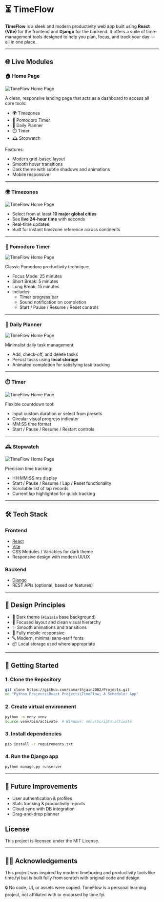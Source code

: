 # ⏳ TimeFlow

**TimeFlow** is a sleek and modern productivity web app built using **React (Vite)** for the frontend and **Django** for the backend. It offers a suite of time-management tools designed to help you plan, focus, and track your day — all in one place.

---

## 🌐 Live Modules

### 🏠 Home Page

![TimeFlow Home Page](https://i.ibb.co/FLHdsFw9/Home.png)

A clean, responsive landing page that acts as a dashboard to access all core tools:
- 🌍 Timezones
- 🍅 Pomodoro Timer
- 📝 Daily Planner
- ⏱️ Timer
- 🕰️ Stopwatch

Features:
- Modern grid-based layout
- Smooth hover transitions
- Dark theme with subtle shadows and animations
- Mobile responsive

---

### 🌍 Timezones

![TimeFlow Home Page](https://i.ibb.co/fdLDmB42/Timezones.png)

- Select from at least **10 major global cities**
- See **live 24-hour time** with seconds
- Real-time updates
- Built for instant timezone reference across continents

---

### 🍅 Pomodoro Timer

![TimeFlow Home Page](https://i.ibb.co/VnfkmBX/Pomodoro.png)

Classic Pomodoro productivity technique:
- Focus Mode: 25 minutes
- Short Break: 5 minutes
- Long Break: 15 minutes
- Includes:
  - Timer progress bar
  - Sound notification on completion
  - Start / Pause / Resume / Reset controls

---

### 📝 Daily Planner

![TimeFlow Home Page](https://i.ibb.co/mCX1syqJ/Daily-Planner.png)

Minimalist daily task management:
- Add, check-off, and delete tasks
- Persist tasks using **local storage**
- Animated completion for satisfying task tracking

---

### ⏱️ Timer

![TimeFlow Home Page](https://i.ibb.co/XrkXtbXw/Timer.png)

Flexible countdown tool:
- Input custom duration or select from presets
- Circular visual progress indicator
- MM:SS time format
- Start / Pause / Resume / Restart controls

---

### 🕰️ Stopwatch

![TimeFlow Home Page](https://i.ibb.co/hFCTdPqB/Stopwatch.png)

Precision time tracking:
- HH:MM:SS.ms display
- Start / Pause / Resume / Lap / Reset functionality
- Scrollable list of lap records
- Current lap highlighted for quick tracking

---

## 🛠 Tech Stack

### Frontend
- [React](https://reactjs.org/)
- [Vite](https://vitejs.dev/)
- CSS Modules / Variables for dark theme
- Responsive design with modern UI/UX

### Backend
- [Django](https://www.djangoproject.com/)
- REST APIs (optional, based on features)

---

## 🎨 Design Principles

- 🖤 Dark theme (`#1a1a1a` base background)
- 🎯 Focused layout and clean visual hierarchy
- ✨ Smooth animations and transitions
- 📱 Fully mobile-responsive
- 🔤 Modern, minimal sans-serif fonts
- 📦 Local storage used where appropriate

---

## 🚀 Getting Started

### 1. Clone the Repository
```bash
git clone https://github.com/samarthjain2002/Projects.git
cd "Python Projects\React Projects\TimeFlow; A Scheduler App"
```

### 2. Create virtual environment
```bash
python -m venv venv
source venv/bin/activate  # Windows: venv\Scripts\activate
```

### 3. Install dependencies
```bash
pip install -r requirements.txt
```

### 4. Run the Django app
```bash
python manage.py runserver
```

---

## 🧪 Future Improvements

- User authentication & profiles
- Stats tracking & productivity reports
- Cloud sync with DB integration
- Drag-and-drop planner

## License
This project is licensed under the MIT License.

---

## 🙋‍♂️ Acknowledgements
This project was inspired by modern timeboxing and productivity tools like time.fyi but is built fully from scratch with original code and design.

🔒 No code, UI, or assets were copied. TimeFlow is a personal learning project, not affiliated with or endorsed by time.fyi.
